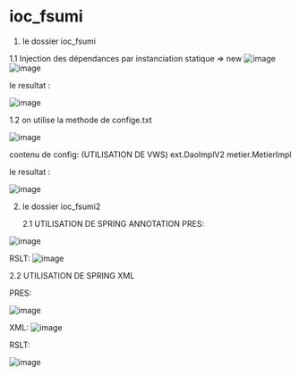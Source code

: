 # ioc_fsumi


1)  le dossier ioc_fsumi


1.1 Injection des dépendances par instanciation statique => new
![image](https://github.com/Ahmed-ajb/ioc_fsumi/assets/78688533/3bab6dd1-07ef-4170-9200-34524b5ea0e1)
![image](https://github.com/Ahmed-ajb/ioc_fsumi/assets/78688533/2f9d78bb-bdba-4914-b333-a1fb23175ff8)

le resultat : 

![image](https://github.com/Ahmed-ajb/ioc_fsumi/assets/78688533/f760eaa4-5599-4f46-a4b3-a495d8f63c37)



1.2 on utilise la methode de confige.txt


   ![image](https://github.com/Ahmed-ajb/ioc_fsumi/assets/78688533/9ff04f5f-72c7-41f1-8250-d0ade4e4e554)



contenu de config: (UTILISATION DE VWS)
ext.DaoImplV2
metier.MetierImpl

le resultat : 


![image](https://github.com/Ahmed-ajb/ioc_fsumi/assets/78688533/b5d03da5-0d73-43b0-8d68-42734745aae7)


  


2) le dossier ioc_fsumi2
  
   2.1 UTILISATION DE SPRING ANNOTATION
PRES:

![image](https://github.com/Ahmed-ajb/ioc_fsumi/assets/78688533/70e58b25-08f6-464a-bf47-d6125b3c3496)


RSLT:
![image](https://github.com/Ahmed-ajb/ioc_fsumi/assets/78688533/c9f36216-1929-4af8-8d3e-5b41f848ddba)

   2.2 UTILISATION DE SPRING XML

PRES: 


![image](https://github.com/Ahmed-ajb/ioc_fsumi/assets/78688533/5f2fadc5-6ff3-4603-8518-352f7fd5c6de)

XML:
![image](https://github.com/Ahmed-ajb/ioc_fsumi/assets/78688533/4dd9df86-9edf-4d68-bbaf-ccdb6e7ae279)

RSLT:


![image](https://github.com/Ahmed-ajb/ioc_fsumi/assets/78688533/bcabd2ce-2a6c-43db-8ac6-2db49e0144c0)


    

      

